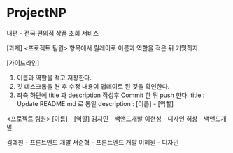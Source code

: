 # ProjectNP

내편 - 전국 편의점 상품 조회 서비스

[과제]
<프로젝트 팀원> 항목에서
릴레이로 이름과 역할을 적은 뒤 커밋하자.

[가이드라인]

1. 이름과 역할을 적고 저장한다.
2. 깃 데스크톱을 켠 후 수정 내용이 업데이트 된 것을 확인한다.
3. 좌측 하단에 title 과 description 작성후 Commit 한 뒤 push 한다.
   title : Update README.md 로 통일
   description : [이름] - [역할]

<프로젝트 팀원>
[이름] - [역할]
김지민 - 백앤드개발
이현성 - 디자인
허상 - 백앤드개발

김예원 - 프론트엔드 개발
서준혁 - 프론트엔드 개발
이혜원 - 디자인
